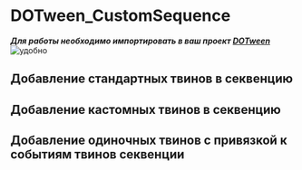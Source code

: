 # DOTween_CustomSequence
 ***Для работы необходимо импортировать в ваш проект [DOTween](https://dotween.demigiant.com/)***
 ![удобно](https://dotween.demigiant.com/_imgs/splash_dotween.png)

 ## Добавление стандартных твинов в секвенцию

 ## Добавление кастомных твинов в секвенцию

 ## Добавление одиночных твинов с привязкой к событиям твинов секвенции
 
